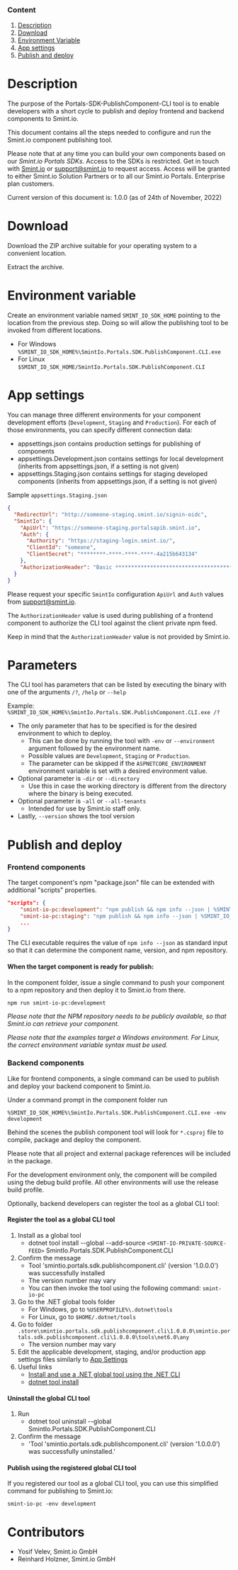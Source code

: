 ### Content
1. [Description](#description)
1. [Download](#download)
1. [Environment Variable](#environment-variable)
1. [App settings](#app-settings)
1. [Publish and deploy](#publish-and-deploy)

Description
===========

The purpose of the Portals-SDK-PublishComponent-CLI tool is to enable developers with a short cycle to publish and deploy frontend and backend components to Smint.io.

This document contains all the steps needed to configure and run the Smint.io component publishing tool.

Please note that at any time you can build your own components based on our *Smint.io Portals SDKs*. Access to the SDKs is restricted.
Get in touch with [Smint.io](https://www.smint.io) or [support@smint.io](mailto:support@smint.io) to request access.
Access will be granted to either Smint.io Solution Partners or to all our Smint.io Portals.
Enterprise plan customers.

Current version of this document is: 1.0.0 (as of 24th of November, 2022)

Download
========

Download the ZIP archive suitable for your operating system to a convenient location.

Extract the archive.

Environment variable
====================

Create an environment variable named `SMINT_IO_SDK_HOME` pointing to the location from the previous step.
Doing so will allow the publishing tool to be invoked from different locations.
- For Windows `%SMINT_IO_SDK_HOME%\SmintIo.Portals.SDK.PublishComponent.CLI.exe`
- For Linux `$SMINT_IO_SDK_HOME/SmintIo.Portals.SDK.PublishComponent.CLI`

App settings
============

You can manage three different environments for your component development efforts (`Development`, `Staging` and `Production`).
For each of those environments, you can specify different connection data:

- appsettings.json contains production settings for publishing of components
- appsettings.Development.json contains settings for local development (inherits from appsettings.json, if a setting is not given)
- appsettings.Staging.json contains settings for staging developed components (inherits from appsettings.json, if a setting is not given)

Sample `appsettings.Staging.json`

```json
{
  "RedirectUrl": "http://someone-staging.smint.io/signin-oidc",
  "SmintIo": {
    "ApiUrl": "https://someone-staging.portalsapib.smint.io",
    "Auth": {
      "Authority": "https://staging-login.smint.io/",
      "ClientId": "someone",
      "ClientSecret": "********-****-****-****-4a215b643134"
    },
    "AuthorizationHeader": "Basic ************************************************************************YTX6fdRh"
  }
}
```

Please request your specific `SmintIo` configuration `ApiUrl` and `Auth` values from [support@smint.io](mailto:support@smint.io).

The `AuthorizationHeader` value is used during publishing of a frontend component to authorize the CLI tool against the client private npm feed.

Keep in mind that the `AuthorizationHeader` value is not provided by Smint.io.

Parameters
==========

The CLI tool has parameters that can be listed by executing the binary with one of the arguments `/?`, `/help` or `--help`

Example: `%SMINT_IO_SDK_HOME%\SmintIo.Portals.SDK.PublishComponent.CLI.exe /?`

- The only parameter that has to be specified is for the desired environment to which to deploy.
    - This can be done by running the tool with `-env` or `--environment` argument followed by the environment name.
    - Possible values are `Development`, `Staging` or `Production`.
    - The parameter can be skipped if the `ASPNETCORE_ENVIRONMENT` environment variable is set with a desired environment value.
- Optional parameter is `-dir` or `--directory`
    - Use this in case the working directory is different from the directory where the binary is being executed.
- Optional parameter is `-all` or `--all-tenants`
    - Intended for use by Smint.io staff only.
- Lastly, `--version` shows the tool version

Publish and deploy
==================

### Frontend components 

The target component's npm "package.json" file can be extended with additional "scripts" properties.

```json
"scripts": {
    "smint-io-pc:development": "npm publish && npm info --json | %SMINT_IO_SDK_HOME%\\SmintIo.Portals.SDK.PublishComponent.CLI.exe -env development",
    "smint-io-pc:staging": "npm publish && npm info --json | %SMINT_IO_SDK_HOME%\\SmintIo.Portals.SDK.PublishComponent.CLI.exe -env staging",
    ...
}
```

The CLI executable requires the value of `npm info --json` as standard input so that it can determine the component name, version, and npm repository.

#### When the target component is ready for publish:

In the component folder, issue a single command to push your component to a npm repository and then deploy it to Smint.io from there.

```console
npm run smint-io-pc:development
```

*Please note that the NPM repository needs to be publicly available, so that Smint.io can retrieve your component.*

*Please note that the examples target a Windows environment. For Linux, the correct environment variable syntax must be used.*

### Backend components

Like for frontend components, a single command can be used to publish and deploy your backend component to Smint.io.

Under a command prompt in the component folder run

```console
%SMINT_IO_SDK_HOME%\SmintIo.Portals.SDK.PublishComponent.CLI.exe -env development
```

Behind the scenes the publish component tool will look for `*.csproj` file to compile, package and deploy the component.

Please note that all project and external package references will be included in the package.

For the development environment only, the component will be compiled using the debug build profile. All other environments will use the release build profile.

Optionally, backend developers can register the tool as a global CLI tool:

#### Register the tool as a global CLI tool

1. Install as a global tool
    - dotnet tool install --global --add-source `<SMINT-IO-PRIVATE-SOURCE-FEED>` SmintIo.Portals.SDK.PublishComponent.CLI
1. Confirm the message
    - Tool 'smintio.portals.sdk.publishcomponent.cli' (version '1.0.0.0') was successfully installed
	- The version number may vary
	- You can then invoke the tool using the following command: `smint-io-pc`
1. Go to the .NET global tools folder
	- For Windows, go to `%USERPROFILE%\.dotnet\tools`
	- For Linux, go to `$HOME/.dotnet/tools`
1. Go to folder `.store\smintio.portals.sdk.publishcomponent.cli\1.0.0.0\smintio.portals.sdk.publishcomponent.cli\1.0.0.0\tools\net6.0\any`
	- The version number may vary
1. Edit the applicable development, staging, and/or production app settings files similarly to [App Settings](#app-settings)
1. Useful links
	- [Install and use a .NET global tool using the .NET CLI](https://learn.microsoft.com/en-us/dotnet/core/tools/global-tools-how-to-use)
	- [dotnet tool install](https://learn.microsoft.com/en-us/dotnet/core/tools/dotnet-tool-install)

#### Uninstall the global CLI tool

1. Run
	- dotnet tool uninstall --global SmintIo.Portals.SDK.PublishComponent.CLI
1. Confirm the message
	- 'Tool 'smintio.portals.sdk.publishcomponent.cli' (version '1.0.0.0') was successfully uninstalled.'

#### Publish using the registered global CLI tool

If you registered our tool as a global CLI tool, you can use this simplified command for publishing to Smint.io:

```console
smint-io-pc -env development
```

Contributors
============

- Yosif Velev, Smint.io GmbH
- Reinhard Holzner, Smint.io GmbH
